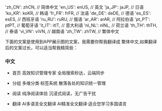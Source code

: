 

'zh_CN': zhCN, // 简体中文
'en_US': enUS, // 英文
'ja_JP': jaJP, // 日语
'ko_KR': koKR, // 韩语
'fr_FR': frFR, // 法语
'de_DE': deDE, // 德语
'es_ES': esES, // 西班牙语
'ru_RU': ruRU, // 俄语
'ar_AR': arAR, // 阿拉伯语
'pt_PT': ptPT, // 葡萄牙语
'it_IT': itIT, // 意大利语
'nl_NL': nlNL, // 荷兰语
'th_TH': thTH, // 泰语
'vi_VN': viVN, // 越南语
'zh_TW': zhTW, // 繁体中文


下面的文案是使用到APP展示图的文案，我需要你帮我翻译成 繁体中文,如果翻译后的文案过长，可以适当帮我精简些：


### 中文
- 首页
    高效知识管理专家
    全局搜索秒达，云端同步

- 分组
  多维分类·标签系统
  散落各处的知识统一管理

- 阅读
  纯净阅读体验
  沉浸式阅读，无广告干扰

- 翻译
  AI多语言全文翻译
  AI精准全文翻译·适合您学习多国语言


